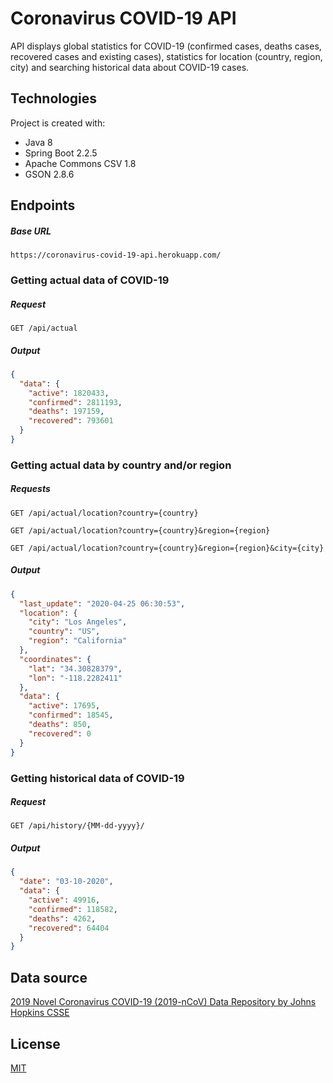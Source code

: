 # Coronavirus COVID-19 API

API displays global statistics for COVID-19 (confirmed cases, deaths cases, recovered cases and existing cases), statistics for location (country, region, city) and searching historical data about COVID-19 cases.

## Technologies
Project is created with:
* Java 8
* Spring Boot 2.2.5
* Apache Commons CSV 1.8
* GSON 2.8.6

## Endpoints

##### Base URL
```http
https://coronavirus-covid-19-api.herokuapp.com/
```

### Getting actual data of COVID-19

##### Request
```http
GET /api/actual
```

##### Output
```json
{
  "data": {
    "active": 1820433,
    "confirmed": 2811193,
    "deaths": 197159,
    "recovered": 793601
  }
}
```

### Getting actual data by country and/or region

##### Requests
```http
GET /api/actual/location?country={country}
```
```http
GET /api/actual/location?country={country}&region={region}
```
```http
GET /api/actual/location?country={country}&region={region}&city={city}
```

##### Output
```json
{
  "last_update": "2020-04-25 06:30:53",
  "location": {
    "city": "Los Angeles",
    "country": "US",
    "region": "California"
  },
  "coordinates": {
    "lat": "34.30828379",
    "lon": "-118.2282411"
  },
  "data": {
    "active": 17695,
    "confirmed": 18545,
    "deaths": 850,
    "recovered": 0
  }
}
```

### Getting historical data of COVID-19

##### Request
```http
GET /api/history/{MM-dd-yyyy}/
```

##### Output
```json
{
  "date": "03-10-2020",
  "data": {
    "active": 49916,
    "confirmed": 118582,
    "deaths": 4262,
    "recovered": 64404
  }
}
```

## Data source
[2019 Novel Coronavirus COVID-19 (2019-nCoV) Data Repository by Johns Hopkins CSSE](https://github.com/CSSEGISandData/COVID-19)

## License
[MIT](LICENSE)